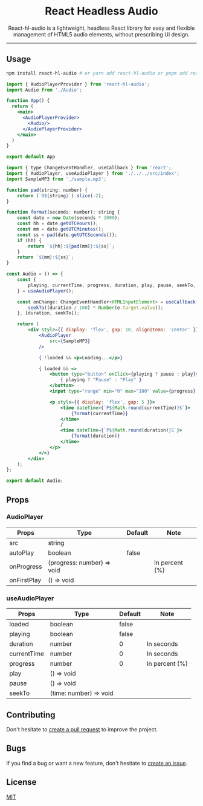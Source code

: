 <h1 align='center'>
  React Headless Audio
</h1>

<p align='center'>
  React-hl-audio is a lightweight, headless React library for easy and flexible management of HTML5 audio elements, without prescribing UI design.
</p>

---

## Usage

```bash
npm install react-hl-audio # or yarn add react-hl-audio or pnpm add react-hl-audio
```

```jsx
import { AudioPlayerProvider } from 'react-hl-audio';
import Audio from './Audio';

function App() {
  return (
    <main>
      <AudioPlayerProvider>
        <Audio/>
      </AudioPlayerProvider>
    </main>
  )
}

export default App
```

```jsx
import { type ChangeEventHandler, useCallback } from 'react';
import { AudioPlayer, useAudioPlayer } from './../../src/index';
import SampleMP3 from './sample.mp3';

function pad(string: number) {
	return (`0${string}`).slice(-2);
}

function format(seconds: number): string {
	const date = new Date(seconds * 1000);
	const hh = date.getUTCHours();
	const mm = date.getUTCMinutes();
	const ss = pad(date.getUTCSeconds());
	if (hh) {
		return `${hh}:${pad(mm)}:${ss}`;
	}
	return `${mm}:${ss}`;
}

const Audio = () => {
	const {
		playing, currentTime, progress, duration, play, pause, seekTo, loaded,
	} = useAudioPlayer();

	const onChange: ChangeEventHandler<HTMLInputElement> = useCallback((e) => {
		seekTo((duration / 100) * Number(e.target.value));
	}, [duration, seekTo]);

	return (
		<div style={{ display: 'flex', gap: 10, alignItems: 'center' }}>
			<AudioPlayer
				src={SampleMP3}
			/>

			{ !loaded && <p>Loading...</p>}

			{ loaded && <>
				<button type="button" onClick={playing ? pause : play}>
					{ playing ? "Pause" : "Play" }
				</button>
				<input type="range" min="0" max="100" value={progress} id="volume-slider" onChange={onChange} />

				<p style={{ display: 'flex', gap: 5 }}>
					<time dateTime={`P${Math.round(currentTime)}S`}>
						{format(currentTime)}
					</time>
					/
					<time dateTime={`P${Math.round(duration)}S`}>
						{format(duration)}
					</time>
				</p>
			</>}
		</div>
	);
};

export default Audio;
```
## Props

### AudioPlayer
| Props                    | Type                       | Default | Note           |
| ------------------------ | -------------------------  | ------- | -------------- |
| src                      | string                     |         |                |
| autoPlay                 | boolean                    | false   |                |
| onProgress               | (progress: number) => void |         | In percent (%) |
| onFirstPlay              | () => void                 |         |                |

### useAudioPlayer
| Props                    | Type                   | Default | Note           |
| ------------------------ | ---------------------- | ------- | -------------- |
| loaded                   | boolean                | false   |                |
| playing                  | boolean                | false   |                |
| duration                 | number                 | 0       | In seconds     |
| currentTime              | number                 | 0       | In seconds     |
| progress                 | number                 | 0       | In percent (%) |
| play                     | () => void             |         |                |
| pause                    | () => void             |         |                |
| seekTo                   | (time: number) => void |         |                |

## Contributing

Don't hesitate to [create a pull request](https://github.com/lludol/react-hl-audio/pulls) to improve the project.

## Bugs

If you find a bug or want a new feature, don't hesitate to [create an issue](https://github.com/lludol/react-hl-audio/issues).

## License

[MIT](LICENSE)